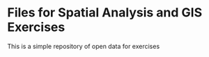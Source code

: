 # Files for Spatial Analysis and GIS Exercises

This is a simple repository of open data for exercises 
